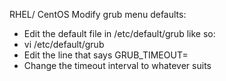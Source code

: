 RHEL/ CentOS Modify grub menu defaults:
- Edit the default file in /etc/default/grub like so:
- vi /etc/default/grub
- Edit the line that says GRUB_TIMEOUT=
- Change the timeout interval to whatever suits
